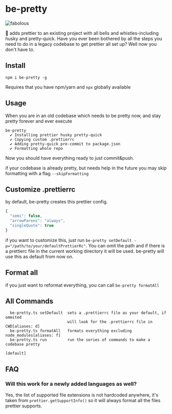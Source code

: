 # be-pretty

![fabolous](https://media.giphy.com/media/XmiTYLQ5qXTqM/giphy.gif)

:lipstick: adds prettier to an existing project with all bells and whistles-including husky and pretty-quick.
Have you ever been bothered by all the steps you need to do in a legacy codebase to get prettier all set up? Well now you don't have to.

## Install

```
npm i be-pretty -g
```

Requires that you have npm/yarn and `npx` globally available

## Usage

When you are in an old codebase which needs to be pretty now, and stay pretty forever and ever execute

```
be-pretty
  ✔ Installing prettier husky pretty-quick
  ✔ Copying custom .prettierrc
  ✔ Adding pretty-quick pre-commit to package.json
  ✔ Formatting whole repo
```

Now you should have everything ready to just commit&push.

if your codebase is already pretty, but needs help in the future you may skip formatting with a flag `--skipFormatting`

## Customize .prettierrc

by default, be-pretty creates this prettier config.

```js
{
  "semi": false,
  "arrowParens": "always",
  "singleQuote": true
}
```

if you want to customize this, just run `be-pretty setDefault -p="/path/to/your/defaultPrettierRc"`. You can omit the path and if there is a prettierc file in the current working directory it will be used.
be-pretty will use this as default from now on.

## Format all

if you just want to reformat everything, you can call `be-pretty formatAll`

## All Commands

```
  be-pretty.ts setDefault  sets a .prettierrc file as your default, if ommited
                           will look for the .prettierrc file in CWD[aliases: d]
  be-pretty.ts formatAll   formats everything excluding node_modules[aliases: f]
  be-pretty.ts run         run the series of commands to make a codebase pretty
                                                                       [default]
```

## FAQ

### Will this work for a newly added languages as well?

Yes, the list of supported file extensions is not hardcoded anywhere, it's taken from `prettier.getSupportInfo()` so it will always format all the files prettier supports.
